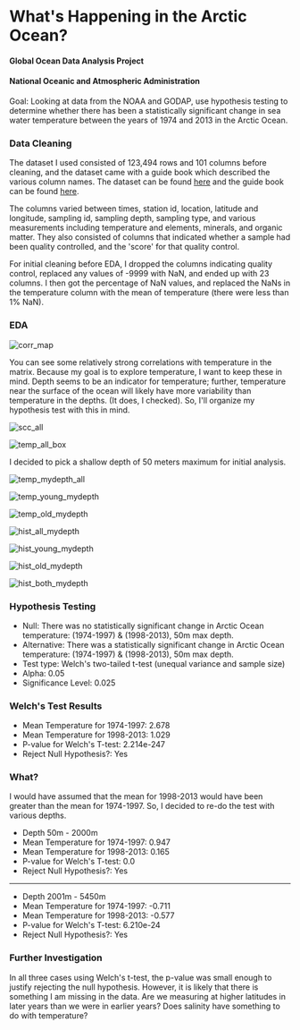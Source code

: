 # What's Happening in the Arctic Ocean?

#### Global Ocean Data Analysis Project
#### National Oceanic and Atmospheric Administration

Goal: Looking at data from the NOAA and GODAP, use hypothesis testing to determine whether there has been a statistically significant change in sea water temperature between the years of 1974 and 2013 in the Arctic Ocean.

### Data Cleaning

The dataset I used consisted of 123,494 rows and 101 columns before cleaning, and the dataset came with a guide book which described the various column names. The dataset can be found [here](https://github.com/erindesmond/Climate-Temp/blob/master/data/0-data/data_product/GLODAPv2%20Arctic%20Ocean.csv) and the guide book can be found [here](https://github.com/erindesmond/Climate-Temp/blob/master/data/0-data/Guide-1.pdf).

The columns varied between times, station id, location, latitude and longitude, sampling id, sampling depth, sampling type, and various measurements including temperature and elements, minerals, and organic matter. They also consisted of columns that indicated whether a sample had been quality controlled, and the 'score' for that quality control.

For initial cleaning before EDA, I dropped the columns indicating quality control, replaced any values of -9999 with NaN, and ended up with 23 columns. I then got the percentage of NaN values, and replaced the NaNs in the temperature column with the mean of temperature (there were less than 1% NaN).

### EDA

![corr_map](https://github.com/erindesmond/Climate-Temp/blob/master/arc_images/corr_heatmap.png)

You can see some relatively strong correlations with temperature in the matrix. Because my goal is to explore temperature, I want to keep these in mind. Depth seems to be an indicator for temperature; further, temperature near the surface of the ocean will likely have more variability than temperature in the depths. (It does, I checked). So, I'll organize my hypothesis test with this in mind.

![scc_all](https://github.com/erindesmond/Climate-Temp/blob/master/arc_images/depth_temp_all_scatter.png)

![temp_all_box](https://github.com/erindesmond/Climate-Temp/blob/master/arc_images/temp_all_box.png)

I decided to pick a shallow depth of 50 meters maximum for initial analysis.

![temp_mydepth_all](https://github.com/erindesmond/Climate-Temp/blob/master/arc_images/temp_all_box_mydepth.png)

![temp_young_mydepth](https://github.com/erindesmond/Climate-Temp/blob/master/arc_images/temp_young_mydepth.png)

![temp_old_mydepth](https://github.com/erindesmond/Climate-Temp/blob/master/arc_images/temp_old_mydepth.png)

![hist_all_mydepth](https://github.com/erindesmond/Climate-Temp/blob/master/arc_images/hist_all_mydepth.png)

![hist_young_mydepth](https://github.com/erindesmond/Climate-Temp/blob/master/arc_images/hist_young_mydepth.png)

![hist_old_mydepth](https://github.com/erindesmond/Climate-Temp/blob/master/arc_images/hist_old_mydepth.png)

![hist_both_mydepth](https://github.com/erindesmond/Climate-Temp/blob/master/arc_images/hist_youngold_mydepth.png)

### Hypothesis Testing

  * Null: There was no statistically significant change in Arctic Ocean temperature: (1974-1997) & (1998-2013), 50m max depth.
  * Alternative: There was a statistically significant change in Arctic Ocean temperature: (1974-1997) & (1998-2013), 50m max depth.
  * Test type: Welch's two-tailed t-test (unequal variance and sample size)
  * Alpha: 0.05
  * Significance Level: 0.025

### Welch's Test Results

  * Mean Temperature for 1974-1997:  2.678
  * Mean Temperature for 1998-2013:  1.029
  * P-value for Welch's T-test:  2.214e-247
  * Reject Null Hypothesis?: Yes

### What?

I would have assumed that the mean for 1998-2013 would have been greater than the mean for 1974-1997. So, I decided to re-do the test with various depths.

  * Depth 50m - 2000m
  * Mean Temperature for 1974-1997: 0.947
  * Mean Temperature for 1998-2013: 0.165
  * P-value for Welch's T-test:  0.0
  * Reject Null Hypothesis?: Yes

---

  * Depth 2001m - 5450m
  * Mean Temperature for 1974-1997: -0.711
  * Mean Temperature for 1998-2013: -0.577
  * P-value for Welch's T-test:  6.210e-24
  * Reject Null Hypothesis?: Yes

### Further Investigation

In all three cases using Welch's t-test, the p-value was small enough to justify rejecting the null hypothesis. However, it is likely that there is something I am missing in the data. Are we measuring at higher latitudes in later years than we were in earlier years? Does salinity have something to do with temperature?  
